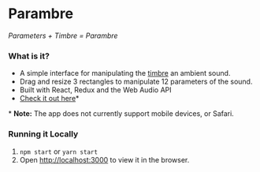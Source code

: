 # Parambre
*Parameters + Timbre = Parambre*


### What is it?

* A simple interface for manipulating the [timbre](https://en.wikipedia.org/wiki/Timbre) an ambient sound.
* Drag and resize 3 rectangles to manipulate 12 parameters of the sound.
* Built with React, Redux and the Web Audio API
* [Check it out here](https://jesseilev.github.io/parambre)\*

\* **Note:** The app does not currently support mobile devices, or Safari.

### Running it Locally

1. `npm start` or `yarn start`
2. Open [http://localhost:3000](http://localhost:3000) to view it in the browser.
